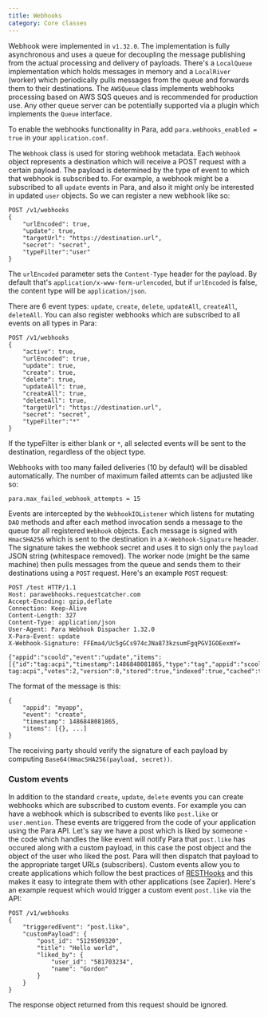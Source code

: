 ```yaml
---
title: Webhooks
category: Core classes
---
```


Webhook were implemented in `v1.32.0`. The implementation is fully asynchronous and uses a queue for decoupling
the message publishing from the actual processing and delivery of payloads. There's a `LocalQueue` implementation which
holds messages in memory and a `LocalRiver` (worker) which periodically pulls messages from the queue and forwards them
to their destinations. The `AWSQueue` class implements webhooks processing based on AWS SQS queues and is recommended
for production use. Any other queue server can be potentially supported via a plugin which implements the `Queue`
interface.

To enable the webhooks functionality in Para, add `para.webhooks_enabled = true` in your `application.conf`.

The `Webhook` class is used for storing webhook metadata. Each `Webhook` object represents a destination which will
receive a POST request with a certain payload. The payload is determined by the type of event to which that webhook
is subscribed to. For example, a webhook might be a subscribed to all `update` events in Para, and also it might only
be interested in updated `user` objects. So we can register a new webhook like so:

```
POST /v1/webhooks
{
	"urlEncoded": true,
	"update": true,
	"targetUrl": "https://destination.url",
	"secret": "secret",
	"typeFilter":"user"
}
```

The `urlEncoded` parameter sets the `Content-Type` header for the payload. By default that's
`application/x-www-form-urlencoded`, but if `urlEncoded` is false, the content type will be `application/json`.

There are 6 event types: `update`, `create`, `delete`, `updateAll`, `createAll`, `deleteAll`. You can also register
webhooks which are subscribed to all events on all types in Para:
```
POST /v1/webhooks
{
	"active": true,
	"urlEncoded": true,
	"update": true,
	"create": true,
	"delete": true,
	"updateAll": true,
	"createAll": true,
	"deleteAll": true,
	"targetUrl": "https://destination.url",
	"secret": "secret",
	"typeFilter":"*"
}
```
If the typeFilter is either blank or `*`, all selected events will be sent to the destination, regardless of the object
type.

Webhooks with too many failed deliveries (10 by default) will be disabled automatically. The number of maximum failed
attemts can be adjusted like so:
```
para.max_failed_webhook_attempts = 15
```

Events are intercepted by the `WebhookIOListener` which listens for mutating `DAO` methods and after each method
invocation sends a message to the queue for all registered `Webhook` objects. Each message is signed with `HmacSHA256`
which is sent to the destination in a `X-Webhook-Signature` header. The signature takes the webhook secret and uses it
to sign only the `payload` JSON string (whitespace removed). The worker node (might be the same machine) then pulls
messages from the queue and sends them to their destinations using a `POST` request. Here's an example `POST` request:
```
POST /test HTTP/1.1
Host: parawebhooks.requestcatcher.com
Accept-Encoding: gzip,deflate
Connection: Keep-Alive
Content-Length: 327
Content-Type: application/json
User-Agent: Para Webhook Dispacher 1.32.0
X-Para-Event: update
X-Webhook-Signature: FFEma4/Uc5gGCs974cJNa873kzsumFgqPGVIGOEexmY=

{"appid":"scoold","event":"update","items":[{"id":"tag:acpi","timestamp":1486848081865,"type":"tag","appid":"scoold","updated":1561644547996,"name":"ParaObject tag:acpi","votes":2,"version":0,"stored":true,"indexed":true,"cached":true,"tag":"acpi","count":1,"objectURI":"/tags/acpi","plural":"tags"}],"timestamp":1561644548430}
```

The format of the message is this:
```
{
	"appid": "myapp",
	"event": "create",
	"timestamp": 1486848081865,
	"items": [{}, ...]
}
```

The receiving party should verify the signature of each payload by computing `Base64(HmacSHA256(payload, secret))`.

### Custom events

In addition to the standard `create`, `update`, `delete` events you can create webhooks which are subscribed to custom
events. For example you can have a webhook which is subscribed to events like `post.like` or `user.mention`. These events
are triggered from the code of your application using the Para API. Let's say we have a post which is liked by someone -
the code which handles the like event will notify Para that `post.like` has occured along with a custom payload, in this
case the post object and the object of the user who liked the post. Para will then dispatch that payload to the appropriate
target URLs (subscribers). Custom events allow you to create applications which follow the best practices of
[RESTHooks](https://resthooks.org/) and this makes it easy to integrate them with other applications (see Zapier).
Here's an example request which would trigger a custom event `post.like` via the API:

```
POST /v1/webhooks
{
	"triggeredEvent": "post.like",
	"customPayload": {
		"post_id": "5129509320",
		"title": "Hello world",
		"liked_by": {
			"user_id": "581703234",
			"name": "Gordon"
		}
	}
}
```
The response object returned from this request should be ignored.
